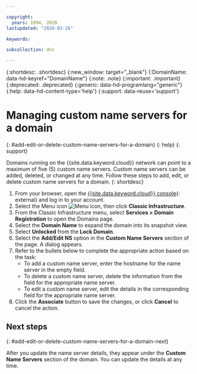 ```yaml
---

copyright:
  years: 1994, 2020
lastupdated: "2020-03-26"

keywords: 

subcollection: dns

---
```



{:shortdesc: .shortdesc}
{:new_window: target="_blank"}
{:DomainName: data-hd-keyref="DomainName"}
{:note: .note}
{:important: .important}
{:deprecated: .deprecated}
{:generic: data-hd-programlang="generic"}
{:help: data-hd-content-type='help'}
{:support: data-reuse='support'}

# Managing custom name servers for a domain
{: #add-edit-or-delete-custom-name-servers-for-a-domain}
{: help}
{: support}

Domains running on the {{site.data.keyword.cloud}} network can point to a maximum of five (5) custom name servers. Custom name servers can be added, deleted, or changed at any time. Follow these steps to add, edit, or delete custom name servers for a domain.
{: shortdesc}

1. From your browser, open the [{{site.data.keyword.cloud}} console](https://{DomainName}/){: external} and log in to your account.
1. Select the Menu icon ![Menu icon](../../icons/icon_hamburger.svg), then click **Classic Infrastructure**.
1. From the Classic Infrastructure menu, select **Services > Domain Registration** to open the Domains page.
1. Select the **Domain Name** to expand the domain into its snapshot view.
1. Select **Unlocked** from the **Lock Domain**.
1. Select the **Add/Edit NS** option in the **Custom Name Servers** section of the page. A dialog appears.
1. Refer to the bullets below to complete the appropriate action based on the task:
    * To add a custom name server, enter the hostname for the name server in the empty field.
    * To delete a custom name server, delete the information from the field for the appropriate name server.
    * To edit a custom name server, edit the details in the corresponding field for the appropriate name server.
1. Click the **Associate** button to save the changes, or click **Cancel** to cancel the action.

## Next steps
{: #add-edit-or-delete-custom-name-servers-for-a-domain-next}

After you update the name server details, they appear under the **Custom Name Servers** section of the domain. You can update the details at any time.
